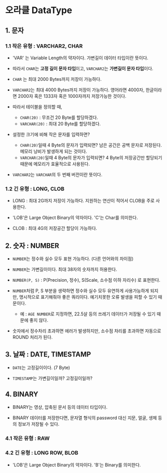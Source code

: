 # 오라클 DataType

## 1. 문자

### 1.1 작은 유형 : VARCHAR2, CHAR

- 'VAR' 는 Variable Length의 약자이다. 가변길이 데이터 타입이란 뜻이다.

- 따라서 `CHAR`는 **고정 길이 문자 타입**이고, `VARCHAR2`는 **가변길이 문자 타입**이다.

- `CHAR` 는 최대 2000 Bytes까지 저장이 가능하다.

- `VARCHAR2`는 최대 4000 Bytes까지 저장이 가능하다. 영어라면 4000자, 한글이라면 2000자 혹은 1333자 혹은 1000자까지 저장가능한 것이다.

- 따라서 테이블을 정의할 때,
  - `CHAR(20)` : 무조건 20 Byte를 할당하겠다.
  - `VARCHAR(20)` : 최대 20 Byte를 할당하겠다. 

- 설정한 크기에 비해 작은 문자를 입력하면? 
  - `CHAR(20)`일때 4 Byte의 문자가 입력되면? 남은 공간은 공백 문자로 저장된다. 메모리 낭비가 발생하게 되는 것이다.
  - `VARCHAR(20)`일때 4 Byte의 문자가 입력되면? 4 Byte의 저장공간만 할당되기 때문에 메모리가 효율적으로 사용된다.

- `VARCHAR2`는 `VARCHAR`의 두 번째 버전이란 뜻이다. 


### 1.2 긴 유형 : LONG, CLOB

- LONG : 최대 2G까지 저장이 가능하다. 지원하는 연산이 적어서 CLOB을 주로 사용한다.

- 'LOB'은 Large Object Binary의 약자이다. 'C'는 Char를 의미한다. 

- CLOB : 최대 4G의 저장공간 할당이 가능하다.


## 2. 숫자 : NUMBER

- `NUMBER`는 정수와 실수 모두 표현 가능하다. (다른 언어와의 차이점)

- `NUMBER`는 가변길이이다. 최대 38자의 숫자까지 허용한다.

- `NUMBER(P, S)` : P(Precision, 정수), S(Scale, 소수점 이하 자리수) 로 표현한다. 

- `NUMBER`처럼 P, S 부분을 생략하면 정수와 실수 모두 유연하게 사용가능하게 되지만, 명시적으로 표기해줘야 좋은 쿼리이다. 예기치못한 오류 발생을 피할 수 있기 때문이다.
  - 예 : `AGE NUMBER`로 지정하면, 22.5살 등의 쓰레기 데이터가 저장될 수 있기 때문에 좋지 않다.

- 숫자에서 정수차리 초과하면 에러가 발생하지만, 소수점 차리를 초과하면 자동으로 ROUND 처리가 된다. 


## 3. 날짜 : DATE, TIMESTAMP

- `DATE`는 고정길이이다. (7 Byte)

- `TIMESTAMP`는 가변길이일까? 고정길이일까?


## 4. BINARY 

- BINARY는 영상, 압축된 문서 등의 데이터 타입이다. 

- BINARY 데이터를 저장한다면, 문자열 형식의 password 대신 지문, 얼굴, 생체 등의 정보가 저장될 수 있다. 


### 4.1 작은 유형 : RAW

### 4.2 긴 유형 : LONG ROW, BLOB

- 'LOB'은 Large Object Binary의 약자이다. 'B'는 Binary를 의미한다. 

